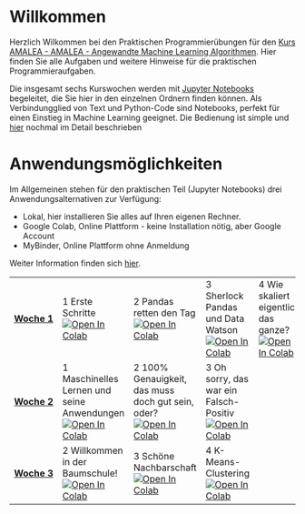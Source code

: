 # Willkommen
Herzlich Wilkommen bei den Praktischen Programmierübungen für den [Kurs AMALEA - AMALEA - Angewandte Machine Learning Algorithmen](https://learn.ki-campus.org/courses/amalea-kit2021). Hier finden Sie alle Aufgaben und weitere Hinweise für die praktischen Programmieraufgaben. 

Die insgesamt sechs Kurswochen werden mit [Jupyter Notebooks](https://jupyter.org/) begeleitet, die Sie hier in den einzelnen Ordnern finden können.
Als Verbindungglied von Text und Python-Code sind Notebooks, perfekt für einen Einstieg in Machine Learning geeignet. Die Bedienung ist simple und [hier](Woche%201/1%20Erste%20Schritte.md#ausf%C3%BChren-von-code) nochmal im Detail beschrieben

# Anwendungsmöglichkeiten

Im Allgemeinen stehen für den praktischen Teil (Jupyter Notebooks) drei Anwendungsalternativen zur Verfügung:

* Lokal, hier installieren Sie alles auf Ihren eigenen Rechner.
* Google Colab, Online Plattform - keine Installation nötig, aber Google Account
* MyBinder, Online Plattform ohne Anmeldung

Weiter Information finden sich [hier](Woche%201/1%20Erste%20Schritte.md).
<table><tbody><tr><td><a href='Woche%201'><strong>Woche&nbsp;1</strong></a></td><td>1 Erste Schritte</br><a href='https://colab.research.google.com/github/KI-Campus/AMALEA/blob/master/Woche%201/1%20Erste%20Schritte.md'><img src='https://colab.research.google.com/assets/colab-badge.svg' alt='Open In Colab'></a></td><td>2 Pandas retten den Tag</br><a href='https://colab.research.google.com/github/KI-Campus/AMALEA/blob/master/Woche%201/2%20Pandas%20retten%20den%20Tag.ipynb'><img src='https://colab.research.google.com/assets/colab-badge.svg' alt='Open In Colab'></a></td><td>3 Sherlock Pandas und Data Watson</br><a href='https://colab.research.google.com/github/KI-Campus/AMALEA/blob/master/Woche%201/3%20Sherlock%20Pandas%20und%20Data%20Watson.ipynb'><img src='https://colab.research.google.com/assets/colab-badge.svg' alt='Open In Colab'></a></td><td>4 Wie skaliert eigentlich das ganze?</br><a href='https://colab.research.google.com/github/KI-Campus/AMALEA/blob/master/Woche%201/4%20Wie%20skaliert%20eigentlich%20das%20ganze%3F.ipynb'><img src='https://colab.research.google.com/assets/colab-badge.svg' alt='Open In Colab'></a></td></tr><tr><td><a href='Woche%202'><strong>Woche&nbsp;2</strong></a></td><td>1 Maschinelles Lernen und seine Anwendungen</br><a href='https://colab.research.google.com/github/KI-Campus/AMALEA/blob/master/Woche%202/1%20Maschinelles%20Lernen%20und%20seine%20Anwendungen.ipynb'><img src='https://colab.research.google.com/assets/colab-badge.svg' alt='Open In Colab'></a></td><td>2 100% Genauigkeit, das muss doch gut sein, oder?</br><a href='https://colab.research.google.com/github/KI-Campus/AMALEA/blob/master/Woche%202/2%20100%25%20Genauigkeit%2C%20das%20muss%20doch%20gut%20sein%2C%20oder%3F.ipynb'><img src='https://colab.research.google.com/assets/colab-badge.svg' alt='Open In Colab'></a></td><td>3 Oh sorry, das war ein Falsch-Positiv</br><a href='https://colab.research.google.com/github/KI-Campus/AMALEA/blob/master/Woche%202/3%20Oh%20sorry%2C%20das%20war%20ein%20Falsch-Positiv.ipynb'><img src='https://colab.research.google.com/assets/colab-badge.svg' alt='Open In Colab'></a></td></tr><tr><td><a href='Woche%203'><strong>Woche&nbsp;3</strong></a></td><td>2 Willkommen in der Baumschule!</br><a href='https://colab.research.google.com/github/KI-Campus/AMALEA/blob/master/Woche%203/2%20Willkommen%20in%20der%20Baumschule%21.ipynb'><img src='https://colab.research.google.com/assets/colab-badge.svg' alt='Open In Colab'></a></td><td>3 Schöne Nachbarschaft</br><a href='https://colab.research.google.com/github/KI-Campus/AMALEA/blob/master/Woche%203/3%20Sch%C3%B6ne%20Nachbarschaft.ipynb'><img src='https://colab.research.google.com/assets/colab-badge.svg' alt='Open In Colab'></a></td><td>4 K-Means-Clustering</br><a href='https://colab.research.google.com/github/KI-Campus/AMALEA/blob/master/Woche%203/4%20K-Means-Clustering.ipynb'><img src='https://colab.research.google.com/assets/colab-badge.svg' alt='Open In Colab'></a></td></tr></tbody></table>
